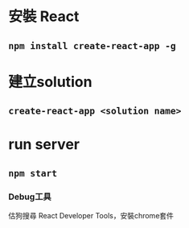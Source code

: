 # 安裝 React
## `npm install create-react-app -g`

# 建立solution
## `create-react-app <solution name>`

# run server
## `npm start`

### Debug工具
估狗搜尋 React Developer Tools，安裝chrome套件